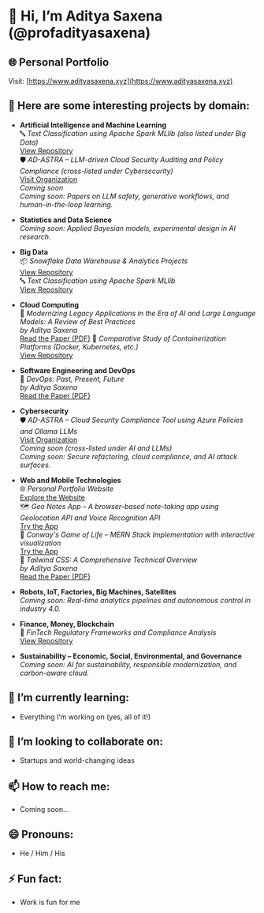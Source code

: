 # 👋 Hi, I’m Aditya Saxena (@profadityasaxena)

## 🌐 Personal Portfolio  
Visit: [https://www.adityasaxena.xyz](https://www.adityasaxena.xyz)

## 📂 Here are some interesting projects by domain:

- **Artificial Intelligence and Machine Learning**  
  🔤 *Text Classification using Apache Spark MLlib (also listed under Big Data)*  
  [View Repository](https://github.com/profadityasaxena/Spark_TextClassificationusingMLlib)  
  🛡️ *AD-ASTRA – LLM-driven Cloud Security Auditing and Policy Compliance (cross-listed under Cybersecurity)*  
  [Visit Organization](https://github.com/profadityasaxena?org=AD-ASTRA-AI-Enabled-Cloud-Compliance&year_list=1)  
  *Coming soon*  
  *Coming soon: Papers on LLM safety, generative workflows, and human-in-the-loop learning.*



- **Statistics and Data Science**  
  *Coming soon: Applied Bayesian models, experimental design in AI research.*

- **Big Data**  
  📦 *Snowflake Data Warehouse & Analytics Projects*  
  [View Repository](https://github.com/profadityasaxena/Snowflake)  
  🔤 *Text Classification using Apache Spark MLlib*  
  [View Repository](https://github.com/profadityasaxena/Spark_TextClassificationusingMLlib)

- **Cloud Computing**  
  📘 *Modernizing Legacy Applications in the Era of AI and Large Language Models: A Review of Best Practices*  
  *by Aditya Saxena*  
  [Read the Paper (PDF)](https://github.com/profadityasaxena/Cloud-Legacy-to-Modern/blob/main/Paper.pdf)
  🐳 *Comparative Study of Containerization Platforms (Docker, Kubernetes, etc.)*  
  [View Repository](https://github.com/profadityasaxena/Containerization_Platforms)
  

- **Software Engineering and DevOps**  
  📘 *DevOps: Past, Present, Future*  
  *by Aditya Saxena*  
  [Read the Paper (PDF)](https://github.com/profadityasaxena/DevOps---Past-Present-Future/blob/main/DevOps%20-%20Past%2C%20Present%2C%20Future.pdf)

- **Cybersecurity**  
  🛡️ *AD-ASTRA – Cloud Security Compliance Tool using Azure Policies and Ollama LLMs*  
  [Visit Organization](https://github.com/profadityasaxena?org=AD-ASTRA-AI-Enabled-Cloud-Compliance&year_list=1)  
  *Coming soon (cross-listed under AI and LLMs)*  
  *Coming soon: Secure refactoring, cloud compliance, and AI attack surfaces.*


- **Web and Mobile Technologies**  
  🌐 *Personal Portfolio Website*  
  [Explore the Website](https://www.adityasaxena.xyz)  
  🗺️ *Geo Notes App – A browser-based note-taking app using Geolocation API and Voice Recognition API*  
  [Try the App](https://geo-notes-browser-api-tutorial.vercel.app/)  
  🧬 *Conway's Game of Life – MERN Stack Implementation with interactive visualization*  
  [Try the App](https://mern-conways-game-of-life-rn9y.vercel.app/)  
  📘 *Tailwind CSS: A Comprehensive Technical Overview*  
  *by Aditya Saxena*  
  [Read the Paper (PDF)](https://github.com/profadityasaxena/WebDesign_Tailwind/blob/main/TailwindCSS.pdf)

- **Robots, IoT, Factories, Big Machines, Satellites**  
  *Coming soon: Real-time analytics pipelines and autonomous control in industry 4.0.*

- **Finance, Money, Blockchain**  
  🏦 *FinTech Regulatory Frameworks and Compliance Analysis*  
  [View Repository](https://github.com/profadityasaxena/Fintech_RegulatoryFramework)

- **Sustainability – Economic, Social, Environmental, and Governance**  
  *Coming soon: AI for sustainability, responsible modernization, and carbon-aware cloud.*

## 🌱 I’m currently learning:
- Everything I’m working on (yes, all of it!)

## 💞️ I’m looking to collaborate on:
- Startups and world-changing ideas

## 📫 How to reach me:
- Coming soon...

## 😄 Pronouns:
- He / Him / His

## ⚡ Fun fact:
- Work is fun for me

<!---
profadityasaxena/profadityasaxena is a ✨ special ✨ repository because its `README.md` (this file) appears on your GitHub profile.
You can click the Preview link to take a look at your changes.
--->
